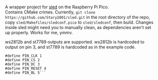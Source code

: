 A wrapper project for [sled](https://github.com/shinyblink/sled) on the Raspberry Pi Pico.  
Contains CMake crimes.
Currently, `git clone https://github.com/Stary2001/sled.git` in the root directory of the repo, copy `sled/Makefiles/sledconf.pico` to `sled/sledconf`, then build. Changes inside sled might need you to manually clean, as dependencies aren't set up properly.
Works for me, ymmv.

ws2812b and st7789 outputs are supported. ws2812b is hardcoded to output on pin 3, and st7789 is hardcoded as in the example code.
``` #define PIN_DIN 0
#define PIN_CLK 1
#define PIN_CS 2
#define PIN_DC 3
#define PIN_RESET 4
#define PIN_BL 5```
